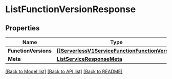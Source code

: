 # ListFunctionVersionResponse

## Properties

Name | Type | Description | Notes
------------ | ------------- | ------------- | -------------
**FunctionVersions** | [**[]ServerlessV1ServiceFunctionFunctionVersion**](serverless.v1.service.function.function_version.md) |  |[optional] 
**Meta** | [**ListServiceResponseMeta**](ListServiceResponse_meta.md) |  |[optional] 

[[Back to Model list]](../README.md#documentation-for-models) [[Back to API list]](../README.md#documentation-for-api-endpoints) [[Back to README]](../README.md)


